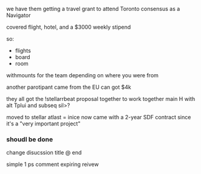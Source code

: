 we have them getting a travel grant to attend Toronto consensus as a Navigator

covered flight, hotel, and a $3000 weekly stipend

so:
- flights
- board
- room 

withmounts for the team depending on where you were from

another parotipant came from the EU can got $4k


they all got the !stellarrbeat proposal together to work together 
main H with alt Tplui and subseq sil>?

moved to stellar atlast = inice now
came with a 2-year SDF contract since it's a "very important project"

### shoudl be done 

change disucssion title @ end

simple 1 ps comment expiring reivew
